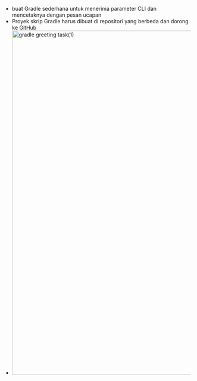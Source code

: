 - buat Gradle sederhana untuk menerima parameter CLI dan mencetaknya dengan pesan ucapan
- Proyek skrip Gradle harus dibuat di repositori yang berbeda dan dorong ke GitHub
- <img width="923" alt="gradle greeting task(1)" src="https://github.com/dipran11/Gradle1.5/assets/158012785/17679f99-6d78-4cdb-9da0-0129f1e35d49">

